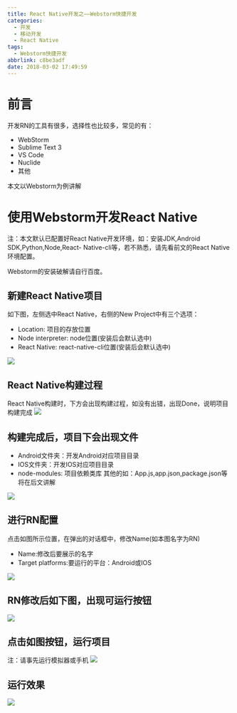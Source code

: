 ```yaml
---
title: React Native开发之——Webstorm快捷开发
categories:
  - 开发
  - 移动开发
  - React Native
tags:
  - Webstorm快捷开发
abbrlink: c8be3adf
date: 2018-03-02 17:49:59
---
```

# 前言  
开发RN的工具有很多，选择性也比较多，常见的有：  

- WebStorm
- Sublime Text 3
- VS Code
- Nuclide
- 其他 


<!--more-->
本文以Webstorm为例讲解
# 使用Webstorm开发React Native
注：本文默认已配置好React Native开发环境，如：安装JDK,Android SDK,Python,Node,React- Native-cli等，若不熟悉，请先看前文的React Native环境配置。  

Webstorm的安装破解请自行百度。  
## 新建React Native项目
如下图，左侧选中React Native，右侧的New Project中有三个选项：  

- Location: 项目的存放位置
- Node interpreter: node位置(安装后会默认选中)
- React Native: react-native-cli位置(安装后会默认选中)

![][1]
## React Native构建过程 
React Native构建时，下方会出现构建过程，如没有出错，出现Done，说明项目构建完成
![][2]
## 构建完成后，项目下会出现文件
- Android文件夹：开发Android对应项目目录
- IOS文件夹：开发IOS对应项目目录
- node-modules: 项目依赖类库
其他的如：App.js,app.json,package.json等将在后文讲解

![][3]
## 进行RN配置
点击如图所示位置，在弹出的对话框中，修改Name(如本图名字为RN)

- Name:修改后要展示的名字
- Target platforms:要运行的平台：Android或IOS

![][4]
## RN修改后如下图，出现可运行按钮
![][5]
## 点击如图按钮，运行项目
注：请事先运行模拟器或手机
![][6]
## 运行效果
![][7]


[1]: https://cdn.jsdelivr.net/gh/PGzxc/CDN@master/blog-image/webstorm-react-new.png
[2]: https://cdn.jsdelivr.net/gh/PGzxc/CDN@master/blog-image/webstorm-react-create.png
[3]: https://cdn.jsdelivr.net/gh/PGzxc/CDN@master/blog-image/webstorm-react-file.png
[4]: https://cdn.jsdelivr.net/gh/PGzxc/CDN@master/blog-image/webstorm-react-modify.png
[5]: https://cdn.jsdelivr.net/gh/PGzxc/CDN@master/blog-image/webstorm-react-modify-down.png
[6]: https://cdn.jsdelivr.net/gh/PGzxc/CDN@master/blog-image/webstorm-react-run.png
[7]: https://cdn.jsdelivr.net/gh/PGzxc/CDN@master/blog-image/webstorm-react-run-effect.png

